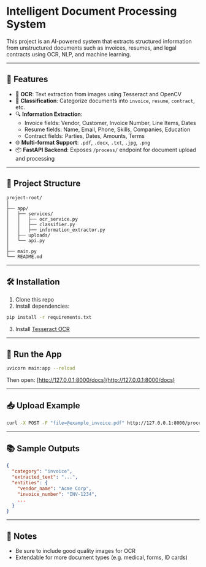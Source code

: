 # Intelligent Document Processing System

This project is an AI-powered system that extracts structured information from unstructured documents such as invoices, resumes, and legal contracts using OCR, NLP, and machine learning.

---

## 🚀 Features

- 📄 **OCR**: Text extraction from images using Tesseract and OpenCV
- 🧠 **Classification**: Categorize documents into `invoice`, `resume`, `contract`, etc.
- 🔍 **Information Extraction**:
  - Invoice fields: Vendor, Customer, Invoice Number, Line Items, Dates
  - Resume fields: Name, Email, Phone, Skills, Companies, Education
  - Contract fields: Parties, Dates, Amounts, Terms
- 🌐 **Multi-format Support**: `.pdf`, `.docx`, `.txt`, `.jpg`, `.png`
- 📦 **FastAPI Backend**: Exposes `/process/` endpoint for document upload and processing

---

## 🧱 Project Structure

```
project-root/
│
├── app/
│   ├── services/
│   │   ├── ocr_service.py
│   │   ├── classifier.py
│   │   ├── information_extractor.py
│   ├── uploads/
│   └── api.py
│
├── main.py
└── README.md
```

---

## 🛠️ Installation

1. Clone this repo  
2. Install dependencies:

```bash
pip install -r requirements.txt
```

3. Install [Tesseract OCR](https://github.com/tesseract-ocr/tesseract)

---

## 🧪 Run the App

```bash
uvicorn main:app --reload
```

Then open: [http://127.0.0.1:8000/docs](http://127.0.0.1:8000/docs)

---

## 📥 Upload Example

```bash
curl -X POST -F "file=@example_invoice.pdf" http://127.0.0.1:8000/process/
```

---

## 📚 Sample Outputs

```json
{
  "category": "invoice",
  "extracted_text": "...",
  "entities": {
    "vendor_name": "Acme Corp",
    "invoice_number": "INV-1234",
    ...
  }
}
```

---

## 📌 Notes

- Be sure to include good quality images for OCR
- Extendable for more document types (e.g. medical, forms, ID cards)
